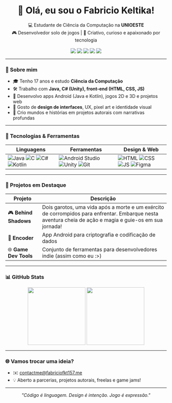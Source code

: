 <h1 align="center">👋 Olá, eu sou o Fabricio Keltika!</h1>
<p align="center">
  💻 Estudante de Ciência da Computação na <strong>UNIOESTE</strong>  
  <br>
  🎮 Desenvolvedor solo de jogos | 🧠 Criativo, curioso e apaixonado por tecnologia
  <br><br>
  <a href="mailto:contactme@fabriciofkt157.me"><img src="https://img.shields.io/badge/Email-Contact_Me-red?style=for-the-badge&logo=gmail"></a>
  <a href="https://fabriciofkt157.me/"><img src="https://img.shields.io/badge/Portfolio-fabriciofkt157.me-blue?style=for-the-badge&logo=githubpages"></a>
  <a href="https://behind.fabriciofkt157.me/"><img src="https://behind.fabriciofkt157.me/web/assets/icon.avif"></a>
  <a href="https://gdevtools.fabriciofkt157.me/"><img src="https://gdevtools.fabriciofkt157.me/icon.avif"></a>
  <a href="https://github.com/Fabriciofkt157"><img src="https://img.shields.io/badge/GitHub-Fabriciofkt157-black?style=for-the-badge&logo=github"></a>
</p>

---

### 🚀 Sobre mim

- 🎓 Tenho 17 anos e estudo **Ciência da Computação**  
- 🛠️ Trabalho com **Java, C# (Unity), front-end (HTML, CSS, JS)**  
- 📱 Desenvolvo apps Android (Java e Kotlin), jogos 2D e 3D e projetos web  
- 🎨 Gosto de **design de interfaces**, UX, pixel art e identidade visual  
- 🌌 Crio mundos e histórias em projetos autorais com narrativas profundas

---

### 🔧 Tecnologias & Ferramentas

| Linguagens | Ferramentas | Design & Web |
|------------|-------------|--------------|
| ![Java](https://img.shields.io/badge/Java-orange?style=flat-square&logo=java) ![C](https://img.shields.io/badge/C-blue?style=flat-square&logo=c) ![C#](https://img.shields.io/badge/C%23-purple?style=flat-square&logo=c-sharp) ![Kotlin](https://img.shields.io/badge/Kotlin-7F52FF?style=flat-square&logo=kotlin) | ![Android Studio](https://img.shields.io/badge/Android_Studio-3DDC84?style=flat-square&logo=android-studio) ![Unity](https://img.shields.io/badge/Unity-000000?style=flat-square&logo=unity) ![Git](https://img.shields.io/badge/Git-F05032?style=flat-square&logo=git) | ![HTML](https://img.shields.io/badge/HTML5-E34F26?style=flat-square&logo=html5) ![CSS](https://img.shields.io/badge/CSS3-1572B6?style=flat-square&logo=css3) ![JS](https://img.shields.io/badge/JavaScript-F7DF1E?style=flat-square&logo=javascript) ![Figma](https://img.shields.io/badge/Figma-000000?style=flat-square&logo=figma) |

---

### 🌟 Projetos em Destaque

| Projeto | Descrição |
|--------|-----------|
| 🎮 **Behind Shadows** | Dois garotos, uma vida após a morte e um exército de corrompidos para enfrentar. Embarque nesta aventura cheia de ação e magia e guie-os em sua jornada! |
| 📱 **Encoder** | App Android para criptografia e codificação de dados |
| 🌐 **Game Dev Tools** | Conjunto de ferramentas para desenvolvedores indie (assim como eu :>) |

---

### 📊 GitHub Stats

<p align="center">
  <img height="180em" src="https://github-readme-stats.vercel.app/api?username=Fabriciofkt157&show_icons=true&theme=dracula&count_private=true" />
  <img height="180em" src="https://github-readme-stats.vercel.app/api/top-langs/?username=Fabriciofkt157&layout=compact&theme=dracula" />
</p>

---

### 🌐 Vamos trocar uma ideia?

- ✉️ contactme@fabriciofkt157.me
- 💡 Aberto a parcerias, projetos autorais, freelas e game jams!

---

<p align="center"><i>"Código é linguagem. Design é intenção. Jogo é expressão."</i></p>
